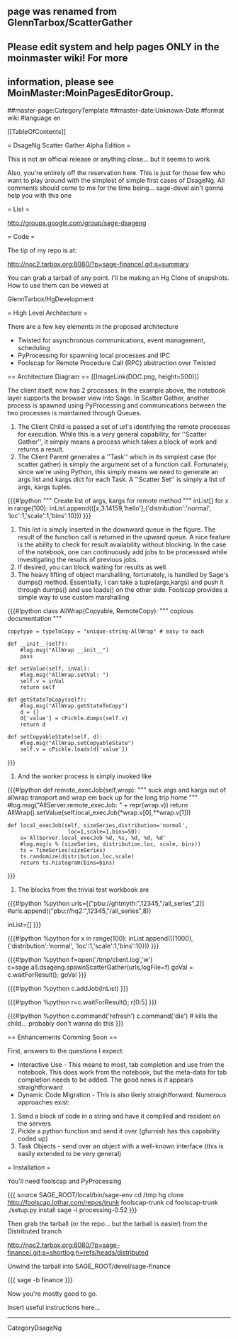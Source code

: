## page was renamed from GlennTarbox/ScatterGather
## Please edit system and help pages ONLY in the moinmaster wiki! For more
## information, please see MoinMaster:MoinPagesEditorGroup.
##master-page:CategoryTemplate
##master-date:Unknown-Date
#format wiki
#language en

[[TableOfContents]]

= DsageNg Scatter Gather Alpha Edition =

This is not an official release or anything close... but it seems to work.

Also, you're entirely off the reservation here.  This is just for those few who want to play around with the simplest of simple first cases of DsageNg.  All comments should come to me for the time being...  sage-devel ain't gonna help you with this one

= List =

http://groups.google.com/group/sage-dsageng

= Code =

The tip of my repo is at:

http://noc2.tarbox.org:8080/?p=sage-finance/.git;a=summary

You can grab a tarball of any point.  I'll be making an Hg Clone of snapshots.  How to use them can be viewed at

GlennTarbox/HgDevelopment

= High Level Architecture =

There are a few key elements in the proposed architecture
 * Twisted for asynchronous communications, event management, scheduling
 * PyProcessing for spawning local processes and IPC
 * Foolscap for Remote Procedure Call (RPC) abstraction over Twisted

== Architecture Diagram ==
[[ImageLink(DOC.png, height=500)]]

The client itself, now has 2 processes.  In the example above, the notebook layer supports the browser view into Sage.  In Scatter Gather, another process is spawned using PyProcessing and communications between the two processes is maintained through Queues.

 1. The Client Child is passed a set of url's identifying the remote processes for execution.  While this is a very general capability, for ''Scatter Gather'', it simply means a process which takes a block of work and returns a result.
 1. The Client Parent generates a ''Task'' which in its simplest case (for scatter gather) is simply the argument set of a function call.  Fortunately, since we're using Python, this simply means we need to generate an args list and kargs dict for each Task.  A ''Scatter Set'' is simply a list of args, kargs tuples.

{{{#!python
""" Create list of args, kargs for remote method """
inList[]
for x in range(100):
    inList.append(([x,3.14159,'hello'],{'distribution':'normal',
                           'loc':1,'scale':1,'bins':10}))
}}}


 1. This list is simply inserted in the downward queue in the figure.  The result of the function call is returned in the upward queue.  A nice feature is the ability to check for result availability without blocking.  In the case of the notebook, one can continuously add jobs to be processsed while investigating the results of previous jobs.
 1. If desired, you can block waiting for results as well.
 1. The heavy lifting of object marshalling, fortunately, is handled by Sage's dumps() method.  Essentially, I can take a tuple(args,kargs) and push it through dumps() and use loads() on the other side.  Foolscap provides a simple way to use custom marshalling

{{{#!python
class AllWrap(Copyable, RemoteCopy):
    """ copious documentation """
    
    copytype = typeToCopy = "unique-string-AllWrap" # easy to mach

    def __init__(self):
        #log.msg("AllWrap __init__")
        pass

    def setValue(self, inVal):
        #log.msg("AllWrap.setVal: ")        
        self.v = inVal
        return self

    def getStateToCopy(self):
        #log.msg("AllWrap.getStateToCopy")                
        d = {}
        d['value'] = cPickle.dumps(self.v)
        return d

    def setCopyableState(self, d):
        #log.msg("AllWrap.setCopyableState")                        
        self.v = cPickle.loads(d['value'])

}}}

 1. And the worker process is simply invoked like

{{{#!python
    def remote_execJob(self,wrap):
        """ suck args and kargs out of allwrap transport
        and wrap em back up for the long trip home """
        #log.msg("AllServer.remote_execJob: " + repr(wrap.v))
        return AllWrap().setValue(self.local_execJob(*wrap.v[0],**wrap.v[1]))

    def local_execJob(self, sizeSeries,distribution='normal',
                       loc=1,scale=1,bins=50):
        s='AllServer.local_execJob %d, %s, %d, %d, %d'
        #log.msg(s % (sizeSeries, distribution,loc, scale, bins))
        ts = TimeSeries(sizeSeries)
        ts.randomize(distribution,loc,scale)
        return ts.histogram(bins=bins)
}}}

 1. The blocks from the trivial test workbook are

{{{#!python
%python
urls=[("pbu://ghtmyth:",12345,"/all_series",2)]
#urls.append(("pbu://hq2:",12345,"/all_series",8))

inList=[]
}}}

{{{#!python
%python
for x in range(100):
    inList.append(([1000],{'distribution':'normal',
                           'loc':1,'scale':1,'bins':10}))
}}}

{{{#!python
%python
f=open('/tmp/client.log','w')
c=sage.all.dsageng.spawnScatterGather(urls,logFile=f)
goVal = c.waitForResult(); goVal
}}}

{{{#!python
%python
c.addJob(inList)
}}}

{{{#!python
%python
r=c.waitForResult(); r[0:5]
}}}

{{{#!python
%python
c.command('refresh')
c.command('die') # kills the child... probably don't wanna do this
}}}


== Enhancements Comming Soon ==

First, answers to the questions I expect:

 * Interactive Use - This means to most, tab completion and use from the notebook.  This does work from the notebook, but the meta-data for tab completion needs to be added.  The good news is it appears straightforward
 * Dynamic Code Migration - This is also likely straightforward.  Numerous approaches exist:
  1. Send a block of code in a string and have it compiled and resident on the servers
  1. Pickle a python function and send it over (gfurnish has this capability coded up)
  1. Task Objects - send over an object with a well-known interface (this is easily extended to be very general)

= Installation =

You'll need foolscap and PyProcessing

{{{
source SAGE_ROOT/local/bin/sage-env
cd /tmp
hg clone http://foolscap.lothar.com/repos/trunk foolscap-trunk
cd foolscap-trunk
./setup.py install
sage -i processing-0.52
}}}

Then grab the tarball (or the repo... but the tarball is easier) from the Distributed branch

http://noc2.tarbox.org:8080/?p=sage-finance/.git;a=shortlog;h=refs/heads/distributed

Unwind the tarball into SAGE_ROOT/devel/sage-finance

{{{
sage -b finance
}}}

Now you're mostly good to go.

Insert useful instructions here...


----
CategoryDsageNg
